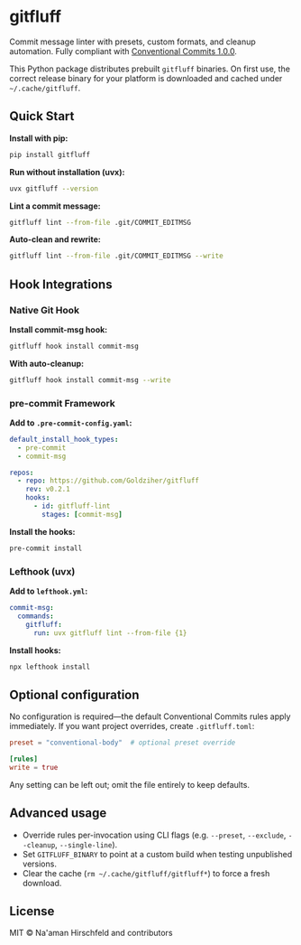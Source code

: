 # gitfluff

Commit message linter with presets, custom formats, and cleanup automation. Fully compliant with [Conventional Commits 1.0.0](https://www.conventionalcommits.org/en/v1.0.0/).

This Python package distributes prebuilt `gitfluff` binaries. On first use, the correct release binary for your platform is downloaded and cached under `~/.cache/gitfluff`.

## Quick Start

**Install with pip:**
```bash
pip install gitfluff
```

**Run without installation (uvx):**
```bash
uvx gitfluff --version
```

**Lint a commit message:**
```bash
gitfluff lint --from-file .git/COMMIT_EDITMSG
```

**Auto-clean and rewrite:**
```bash
gitfluff lint --from-file .git/COMMIT_EDITMSG --write
```

## Hook Integrations

### Native Git Hook

**Install commit-msg hook:**
```bash
gitfluff hook install commit-msg
```

**With auto-cleanup:**
```bash
gitfluff hook install commit-msg --write
```

### pre-commit Framework

**Add to `.pre-commit-config.yaml`:**
```yaml
default_install_hook_types:
  - pre-commit
  - commit-msg

repos:
  - repo: https://github.com/Goldziher/gitfluff
    rev: v0.2.1
    hooks:
      - id: gitfluff-lint
        stages: [commit-msg]
```

**Install the hooks:**
```bash
pre-commit install
```

### Lefthook (uvx)

**Add to `lefthook.yml`:**
```yaml
commit-msg:
  commands:
    gitfluff:
      run: uvx gitfluff lint --from-file {1}
```

**Install hooks:**
```bash
npx lefthook install
```

## Optional configuration

No configuration is required—the default Conventional Commits rules apply immediately. If you want project overrides, create `.gitfluff.toml`:

```toml
preset = "conventional-body"  # optional preset override

[rules]
write = true
```

Any setting can be left out; omit the file entirely to keep defaults.

## Advanced usage

- Override rules per-invocation using CLI flags (e.g. `--preset`, `--exclude`, `--cleanup`, `--single-line`).
- Set `GITFLUFF_BINARY` to point at a custom build when testing unpublished versions.
- Clear the cache (`rm ~/.cache/gitfluff/gitfluff*`) to force a fresh download.

## License

MIT © Na'aman Hirschfeld and contributors

